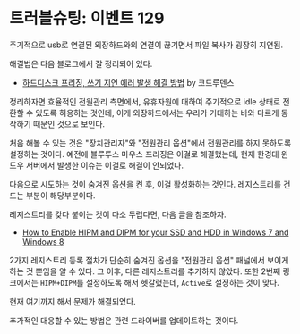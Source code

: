 # 트러블슈팅: 이벤트 129

주기적으로 usb로 연결된 외장하드와의 연결이 끊기면서 파일 복사가 굉장히 지연됨.

해결법은 다음 블로그에서 잘 정리되어 있다.

* [하드디스크 프리징, 쓰기 지연 에러 발생 해결 방법](http://codens.info/1154) by 코드루덴스

정리하자면 효율적인 전원관리 측면에서, 유휴자원에 대하여 주기적으로 idle 상태로 전환할 수 있도록 허용하는 것인데, 이게 외장하드에서는 우리가 기대하는 바와 다르게 동작하기 때문인 것으로 보인다.

처음 해볼 수 있는 것은 "장치관리자"와 "전원관리 옵션"에서 전원관리를 하지 못하도록 설정하는 것이다. 예전에 블루투스 마우스 프리징은 이걸로 해결했는데, 현재 한경대 윈도우 서버에서 발생한 이슈는 이걸로 해결이 안되었다.

다음으로 시도하는 것이 숨겨진 옵션을 켠 후, 이걸 활성화하는 것인다. 레지스트리를 건드는 부분이 해당부분이다.

레지스트리를 갖다 붙이는 것이 다소 두렵다면, 다음 글을 참조하자.

* [How to Enable HIPM and DIPM for your SSD and HDD in Windows 7 and Windows 8](https://www.sevenforums.com/tutorials/177819-ahci-link-power-management-enable-hipm-dipm.html)

2가지 레지스트리 등록 절차가 단순히 숨겨진 옵션을 "전원관리 옵션" 패널에서 보이게 하는 것 뿐임을 알 수 있다. 그 이후, 다른 레지스트리를 추가하지 않았다. 또한 2번째 링크에서는 `HIPM+DIPM`를 설정하도록 해서 헷갈렸는데, `Active`로 설정하는 것이 맞다.

현재 여기까지 해서 문제가 해결되었다.

추가적인 대응할 수 있는 방법은 관련 드라이버를 업데이트하는 것이다.